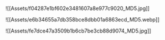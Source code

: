 
![[Assets/f04287e1bf602e3481607a8e977c9020_MD5.jpg]]

![[Assets/e6b34655a7db358bce8dbb01a6863ecd_MD5.webp]]



![[Assets/fe7dce47a3509b1b6cb7be3cb88d9074_MD5.jpg]]